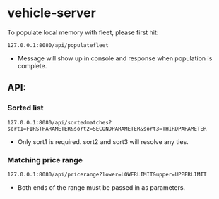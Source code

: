 # vehicle-server

To populate local memory with fleet, please first hit:

`127.0.0.1:8080/api/populatefleet`

* Message will show up in console and response when population is complete.

## API:

### Sorted list

`127.0.0.1:8080/api/sortedmatches?sort1=FIRSTPARAMETER&sort2=SECONDPARAMETER&sort3=THIRDPARAMETER`

* Only sort1 is required. sort2 and sort3 will resolve any ties.

### Matching price range

`127.0.0.1:8080/api/pricerange?lower=LOWERLIMIT&upper=UPPERLIMIT`

* Both ends of the range must be passed in as parameters.


